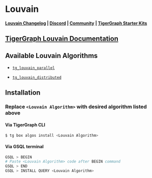 
# Louvain

#### [Louvain Changelog](https://github.com/tigergraph/gsql-graph-algorithms/blob/master/algorithms/Community/louvain/CHANGELOG.md) | [Discord](https://discord.gg/vFbmPyvJJN) | [Community](https://community.tigergraph.com) | [TigerGraph Starter Kits](https://github.com/zrougamed/TigerGraph-Starter-Kits-Parser)

## [TigerGraph Louvain Documentation](https://docs.tigergraph.com/graph-algorithm-library/community/louvain-method-with-parallelism-and-refinement)

## Available Louvain Algorithms 

* [`tg_louvain_parallel`](https://github.com/tigergraph/gsql-graph-algorithms/blob/master/algorithms/Community/louvain/tg_louvain_parallel.gsql)

* [`tg_louvain_distributed`](https://github.com/tigergraph/gsql-graph-algorithms/blob/master/algorithms/Community/louvain/tg_louvain_distributed.gsql)

## Installation 

### Replace `<Louvain Algorithm>` with desired algorithm listed above 

#### Via TigerGraph CLI

```bash
$ tg box algos install <Louvain Algorithm>
```

#### Via GSQL terminal

```bash
GSQL > BEGIN
# Paste <Louvain Algorithm> code after BEGIN command
GSQL > END 
GSQL > INSTALL QUERY <Louvain Algorithm>
```